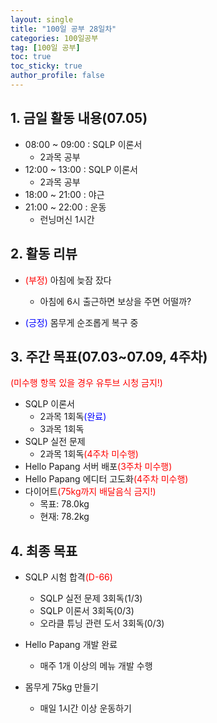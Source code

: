 ```yaml
---
layout: single
title: "100일 공부 28일차"
categories: 100일공부
tag: [100일 공부]
toc: true
toc_sticky: true
author_profile: false
---
```


## 1. 금일 활동 내용(07.05)

* 08:00 ~ 09:00 : SQLP 이론서
  * 2과목 공부
* 12:00 ~ 13:00 : SQLP 이론서 
  * 2과목 공부
* 18:00 ~ 21:00 : 야근
* 21:00 ~ 22:00 : 운동
  * 런닝머신 1시간




## 2. 활동 리뷰

* <span style = "color:red">(부정)</span> 아침에 늦잠 잤다
  * 아침에 6시 출근하면 보상을 주면 어떨까?

* <span style = "color:blue">(긍정)</span> 몸무게 순조롭게 복구 중



##  3. 주간 목표(07.03~07.09, 4주차)

<span style = "color:red">(미수행 항목 있을 경우 유투브 시청 금지!)</span>

* SQLP 이론서 
  * 2과목 1회독<span style = "color:blue">(완료)</span>
  * 3과목 1회독
* SQLP 실전 문제
  * 2과목 1회독<span style = "color:red">(4주차 미수행)</span>
* Hello Papang 서버 배포<span style = "color:red">(3주차 미수행)</span>
* Hello Papang 에디터 고도화<span style = "color:red">(4주차 미수행)</span>
* 다이어트<span style = "color:red">(75kg까지 배달음식 금지!)</span>
  * 목표: 78.0kg
  * 현재: 78.2kg



## 4. 최종 목표

* SQLP 시험 합격<span style = "color:red">(D-66)</span>
  * SQLP 실전 문제 3회독(1/3)
  * SQLP 이론서 3회독(0/3)
  * 오라클 튜닝 관련 도서 3회독(0/3)
* Hello Papang 개발 완료
  * 매주 1개 이상의 메뉴 개발 수행

* 몸무게 75kg 만들기
  * 매일 1시간 이상 운동하기
